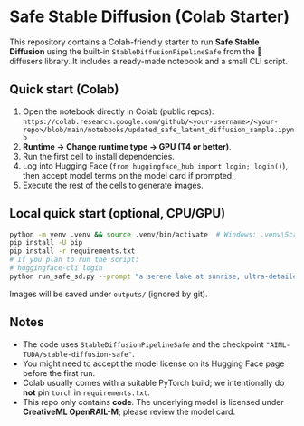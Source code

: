 # Safe Stable Diffusion (Colab Starter)

This repository contains a Colab-friendly starter to run **Safe Stable Diffusion** using the built-in
`StableDiffusionPipelineSafe` from the 🤗 diffusers library. It includes a ready-made notebook and a small CLI script.

## Quick start (Colab)
1. Open the notebook directly in Colab (public repos):  
   `https://colab.research.google.com/github/<your-username>/<your-repo>/blob/main/notebooks/updated_safe_latent_diffusion_sample.ipynb`
2. **Runtime → Change runtime type → GPU (T4 or better)**.
3. Run the first cell to install dependencies.
4. Log into Hugging Face (`from huggingface_hub import login; login()`), then accept model terms on the model card if prompted.
5. Execute the rest of the cells to generate images.

## Local quick start (optional, CPU/GPU)
```bash
python -m venv .venv && source .venv/bin/activate  # Windows: .venv\Scripts\activate
pip install -U pip
pip install -r requirements.txt
# If you plan to run the script:
# huggingface-cli login
python run_safe_sd.py --prompt "a serene lake at sunrise, ultra-detailed" --seed 1234 --safety strong
```

Images will be saved under `outputs/` (ignored by git).

## Notes
- The code uses `StableDiffusionPipelineSafe` and the checkpoint `"AIML-TUDA/stable-diffusion-safe"`.
- You might need to accept the model license on its Hugging Face page before the first run.
- Colab usually comes with a suitable PyTorch build; we intentionally do **not** pin `torch` in `requirements.txt`.
- This repo only contains **code**. The underlying model is licensed under **CreativeML OpenRAIL-M**; please review the model card.
